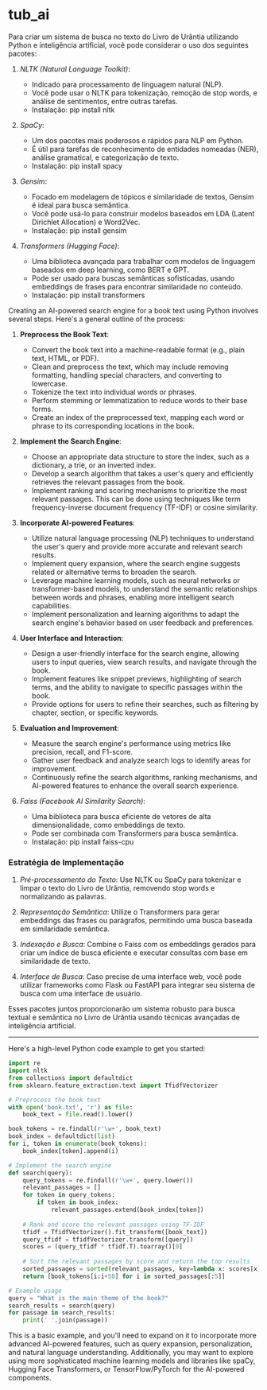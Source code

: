 # tub_ai
Para criar um sistema de busca no texto do Livro de Urântia utilizando Python e inteligência artificial, você pode considerar o uso dos seguintes pacotes:

1. *NLTK (Natural Language Toolkit)*:
   - Indicado para processamento de linguagem natural (NLP).
   - Você pode usar o NLTK para tokenização, remoção de stop words, e análise de sentimentos, entre outras tarefas.
   - Instalação: pip install nltk

2. *SpaCy*:
   - Um dos pacotes mais poderosos e rápidos para NLP em Python.
   - É útil para tarefas de reconhecimento de entidades nomeadas (NER), análise gramatical, e categorização de texto.
   - Instalação: pip install spacy

3. *Gensim*:
   - Focado em modelagem de tópicos e similaridade de textos, Gensim é ideal para busca semântica.
   - Você pode usá-lo para construir modelos baseados em LDA (Latent Dirichlet Allocation) e Word2Vec.
   - Instalação: pip install gensim

4. *Transformers (Hugging Face)*:
   - Uma biblioteca avançada para trabalhar com modelos de linguagem baseados em deep learning, como BERT e GPT.
   - Pode ser usado para buscas semânticas sofisticadas, usando embeddings de frases para encontrar similaridade no conteúdo.
   - Instalação: pip install transformers



Creating an AI-powered search engine for a book text using Python involves several steps. Here's a general outline of the process:

1. **Preprocess the Book Text**:
   - Convert the book text into a machine-readable format (e.g., plain text, HTML, or PDF).
   - Clean and preprocess the text, which may include removing formatting, handling special characters, and converting to lowercase.
   - Tokenize the text into individual words or phrases.
   - Perform stemming or lemmatization to reduce words to their base forms.
   - Create an index of the preprocessed text, mapping each word or phrase to its corresponding locations in the book.

2. **Implement the Search Engine**:
   - Choose an appropriate data structure to store the index, such as a dictionary, a trie, or an inverted index.
   - Develop a search algorithm that takes a user's query and efficiently retrieves the relevant passages from the book.
   - Implement ranking and scoring mechanisms to prioritize the most relevant passages. This can be done using techniques like term frequency-inverse document frequency (TF-IDF) or cosine similarity.

3. **Incorporate AI-powered Features**:
   - Utilize natural language processing (NLP) techniques to understand the user's query and provide more accurate and relevant search results.
   - Implement query expansion, where the search engine suggests related or alternative terms to broaden the search.
   - Leverage machine learning models, such as neural networks or transformer-based models, to understand the semantic relationships between words and phrases, enabling more intelligent search capabilities.
   - Implement personalization and learning algorithms to adapt the search engine's behavior based on user feedback and preferences.

4. **User Interface and Interaction**:
   - Design a user-friendly interface for the search engine, allowing users to input queries, view search results, and navigate through the book.
   - Implement features like snippet previews, highlighting of search terms, and the ability to navigate to specific passages within the book.
   - Provide options for users to refine their searches, such as filtering by chapter, section, or specific keywords.

5. **Evaluation and Improvement**:
   - Measure the search engine's performance using metrics like precision, recall, and F1-score.
   - Gather user feedback and analyze search logs to identify areas for improvement.
   - Continuously refine the search algorithms, ranking mechanisms, and AI-powered features to enhance the overall search experience.

6. *Faiss (Facebook AI Similarity Search)*:
   - Uma biblioteca para busca eficiente de vetores de alta dimensionalidade, como embeddings de texto.
   - Pode ser combinada com Transformers para busca semântica.
   - Instalação: pip install faiss-cpu

### Estratégia de Implementação

1. *Pré-processamento do Texto*:
   Use NLTK ou SpaCy para tokenizar e limpar o texto do Livro de Urântia, removendo stop words e normalizando as palavras.

2. *Representação Semântica*:
   Utilize o Transformers para gerar embeddings das frases ou parágrafos, permitindo uma busca baseada em similaridade semântica.

3. *Indexação e Busca*:
   Combine o Faiss com os embeddings gerados para criar um índice de busca eficiente e executar consultas com base em similaridade de texto.

4. *Interface de Busca*:
   Caso precise de uma interface web, você pode utilizar frameworks como Flask ou FastAPI para integrar seu sistema de busca com uma interface de usuário.

Esses pacotes juntos proporcionarão um sistema robusto para busca textual e semântica no Livro de Urântia usando técnicas avançadas de inteligência artificial.

-------


Here's a high-level Python code example to get you started:

```python
import re
import nltk
from collections import defaultdict
from sklearn.feature_extraction.text import TfidfVectorizer

# Preprocess the book text
with open('book.txt', 'r') as file:
    book_text = file.read().lower()

book_tokens = re.findall(r'\w+', book_text)
book_index = defaultdict(list)
for i, token in enumerate(book_tokens):
    book_index[token].append(i)

# Implement the search engine
def search(query):
    query_tokens = re.findall(r'\w+', query.lower())
    relevant_passages = []
    for token in query_tokens:
        if token in book_index:
            relevant_passages.extend(book_index[token])
    
    # Rank and score the relevant passages using TF-IDF
    tfidf = TfidfVectorizer().fit_transform([book_text])
    query_tfidf = tfidfVectorizer.transform([query])
    scores = (query_tfidf * tfidf.T).toarray()[0]
    
    # Sort the relevant passages by score and return the top results
    sorted_passages = sorted(relevant_passages, key=lambda x: scores[x], reverse=True)
    return [book_tokens[i:i+50] for i in sorted_passages[:5]]

# Example usage
query = "What is the main theme of the book?"
search_results = search(query)
for passage in search_results:
    print(' '.join(passage))
```

This is a basic example, and you'll need to expand on it to incorporate more advanced AI-powered features, such as query expansion, personalization, and natural language understanding. Additionally, you may want to explore using more sophisticated machine learning models and libraries like spaCy, Hugging Face Transformers, or TensorFlow/PyTorch for the AI-powered components.
